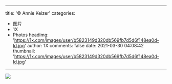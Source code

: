 
---
title: '© Annie Keizer'
categories: 
 - 图片
 - 1X
 - Photos
headimg: 'https://1x.com/images/user/b5823149d320db569fb7d5d6f148ea0d-ld.jpg'
author: 1X
comments: false
date: 2021-03-30 04:08:42
thumbnail: 'https://1x.com/images/user/b5823149d320db569fb7d5d6f148ea0d-ld.jpg'
---

<div>   
<img src="https://1x.com/images/user/b5823149d320db569fb7d5d6f148ea0d-ld.jpg" referrerpolicy="no-referrer">  
</div>
            